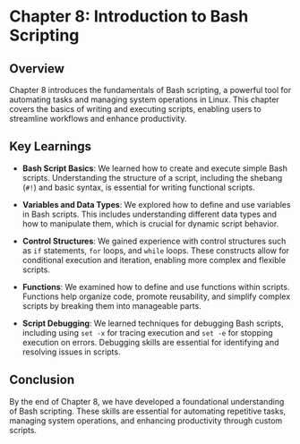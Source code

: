 # Chapter 8: Introduction to Bash Scripting

## Overview

Chapter 8 introduces the fundamentals of Bash scripting, a powerful tool for automating tasks and managing system operations in Linux. This chapter covers the basics of writing and executing scripts, enabling users to streamline workflows and enhance productivity.

## Key Learnings

- **Bash Script Basics**: We learned how to create and execute simple Bash scripts. Understanding the structure of a script, including the shebang (`#!`) and basic syntax, is essential for writing functional scripts.

- **Variables and Data Types**: We explored how to define and use variables in Bash scripts. This includes understanding different data types and how to manipulate them, which is crucial for dynamic script behavior.

- **Control Structures**: We gained experience with control structures such as `if` statements, `for` loops, and `while` loops. These constructs allow for conditional execution and iteration, enabling more complex and flexible scripts.

- **Functions**: We examined how to define and use functions within scripts. Functions help organize code, promote reusability, and simplify complex scripts by breaking them into manageable parts.

- **Script Debugging**: We learned techniques for debugging Bash scripts, including using `set -x` for tracing execution and `set -e` for stopping execution on errors. Debugging skills are essential for identifying and resolving issues in scripts.

## Conclusion

By the end of Chapter 8, we have developed a foundational understanding of Bash scripting. These skills are essential for automating repetitive tasks, managing system operations, and enhancing productivity through custom scripts.
